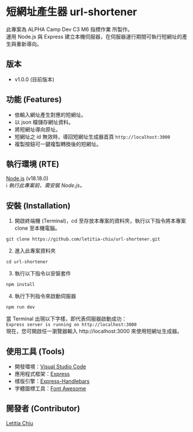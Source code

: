 # 短網址產生器 url-shortener
此專案為 ALPHA Camp Dev C3 M6 指標作業 所製作。  
運用 Node.js 與 Express 建立本機伺服器，在伺服器運行期間可執行短網址的產生與重新導向。

## 版本
- v1.0.0 (目前版本)

## 功能 (Features)
- 依輸入網址產生對應的短網址。
- 以 json 檔儲存網址資料。
- 將短網址導向原址。
- 短網址之 id 無效時，導回短網址生成器首頁 `http://localhost:3000`
- 複製按鈕可一鍵複製轉換後的短網址。

## 執行環境 (RTE)
[Node.js](https://nodejs.org/) (v18.18.0)  
ℹ️ *執行此專案前，需安裝 Node.js。*

## 安裝 (Installation)
1. 開啟終端機 (Terminal)，cd 至存放本專案的資料夾，執行以下指令將本專案 clone 至本機電腦。

```
git clone https://github.com/letitia-chiu/url-shortener.git
```

2. 進入此專案資料夾

```
cd url-shortener
```

3. 執行以下指令以安裝套件

```
npm install
```

4. 執行下列指令來啟動伺服器 

```
npm run dev
```

當 Terminal 出現以下字樣，即代表伺服器啟動成功：  
`Express server is running on http://localhost:3000`  
現在，您可開啟任一瀏覽器輸入 http://localhost:3000 來使用短網址生成器。

## 使用工具 (Tools)
- 開發環境：[Visual Studio Code](https://visualstudio.microsoft.com/zh-hant/)
- 應用程式框架：[Express](https://www.npmjs.com/package/express)
- 樣版引擎：[Express-Handlebars](https://www.npmjs.com/package/express-handlebars)
- 字體圖標工具：[Font Awesome](https://fontawesome.com/)

## 開發者 (Contributor)
[Letitia Chiu](https://github.com/letitia-chiu)
